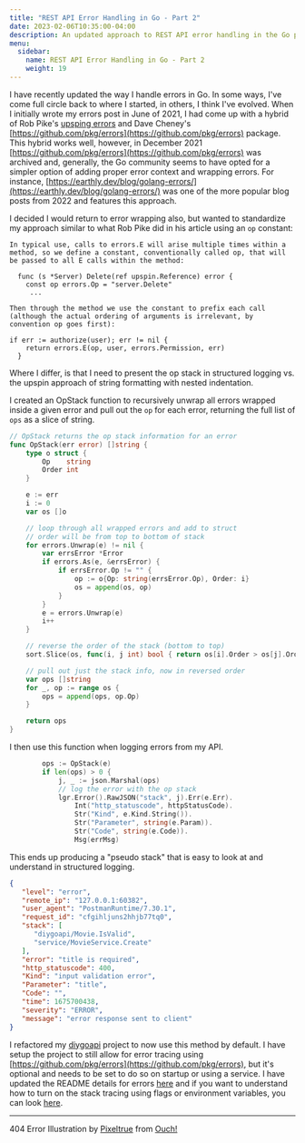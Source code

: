 ```yaml
---
title: "REST API Error Handling in Go - Part 2"
date: 2023-02-06T10:35:00-04:00
description: An updated approach to REST API error handling in the Go programming language.
menu:
  sidebar:
    name: REST API Error Handling in Go - Part 2
    weight: 19
---
```


I have recently updated the way I handle errors in Go. In some ways, I've come full circle back to where I started, in others, I think I've evolved. When I initially wrote my errors post in June of 2021, I had come up with a hybrid of Rob Pike's [upsping errors](https://commandcenter.blogspot.com/2017/12/error-handling-in-upspin.html) and Dave Cheney's [https://github.com/pkg/errors](https://github.com/pkg/errors) package. This hybrid works well, however, in December 2021 [https://github.com/pkg/errors](https://github.com/pkg/errors) was archived and, generally, the Go community seems to have opted for a simpler option of adding proper error context and wrapping errors. For instance, [https://earthly.dev/blog/golang-errors/](https://earthly.dev/blog/golang-errors/) was one of the more popular blog posts from 2022 and features this approach.

I decided I would return to error wrapping also, but wanted to standardize my approach similar to what Rob Pike did in his article using an `op` constant:

```text
In typical use, calls to errors.E will arise multiple times within a method, so we define a constant, conventionally called op, that will be passed to all E calls within the method:

  func (s *Server) Delete(ref upspin.Reference) error {
    const op errors.Op = "server.Delete"
     ...

Then through the method we use the constant to prefix each call (although the actual ordering of arguments is irrelevant, by convention op goes first):

if err := authorize(user); err != nil {
    return errors.E(op, user, errors.Permission, err)
  }
```

Where I differ, is that I need to present the op stack in structured logging vs. the upspin approach of string formatting with nested indentation.

I created an OpStack function to recursively unwrap all errors wrapped inside a given error and pull out the `op` for each error, returning the full list of `ops` as a slice of string.

```go
// OpStack returns the op stack information for an error
func OpStack(err error) []string {
    type o struct {
        Op    string
        Order int
    }

    e := err
    i := 0
    var os []o

    // loop through all wrapped errors and add to struct
    // order will be from top to bottom of stack
    for errors.Unwrap(e) != nil {
        var errsError *Error
        if errors.As(e, &errsError) {
            if errsError.Op != "" {
                op := o{Op: string(errsError.Op), Order: i}
                os = append(os, op)
            }
        }
        e = errors.Unwrap(e)
        i++
    }

    // reverse the order of the stack (bottom to top)
    sort.Slice(os, func(i, j int) bool { return os[i].Order > os[j].Order })

    // pull out just the stack info, now in reversed order
    var ops []string
    for _, op := range os {
        ops = append(ops, op.Op)
    }

    return ops
}
```

I then use this function when logging errors from my API.

```go
        ops := OpStack(e)
        if len(ops) > 0 {
            j, _ := json.Marshal(ops)
            // log the error with the op stack
            lgr.Error().RawJSON("stack", j).Err(e.Err).
                Int("http_statuscode", httpStatusCode).
                Str("Kind", e.Kind.String()).
                Str("Parameter", string(e.Param)).
                Str("Code", string(e.Code)).
                Msg(errMsg)
```

This ends up producing a "pseudo stack" that is easy to look at and understand in structured logging.

```json
{
   "level": "error",
   "remote_ip": "127.0.0.1:60382",
   "user_agent": "PostmanRuntime/7.30.1",
   "request_id": "cfgihljuns2hhjb77tq0",
   "stack": [
      "diygoapi/Movie.IsValid",
      "service/MovieService.Create"
   ],
   "error": "title is required",
   "http_statuscode": 400,
   "Kind": "input validation error",
   "Parameter": "title",
   "Code": "",
   "time": 1675700438,
   "severity": "ERROR",
   "message": "error response sent to client"
}
```

I refactored my [diygoapi](https://github.com/gilcrest/diygoapi) project to now use this method by default. I have setup the project to still allow for error tracing using [https://github.com/pkg/errors](https://github.com/pkg/errors), but it's optional and needs to be set to do so on startup or using a service. I have updated the README details for errors [here](https://github.com/gilcrest/diygoapi#errors) and if you want to understand how to turn on the stack tracing using flags or environment variables, you can look [here](https://github.com/gilcrest/diygoapi#step-3---prepare-environment-2-options).

---
404 Error Illustration by [Pixeltrue](https://icons8.com/illustrations/author/5ec7b0e101d0360016f3d1b3) from [Ouch!](https://icons8.com/illustrations)
